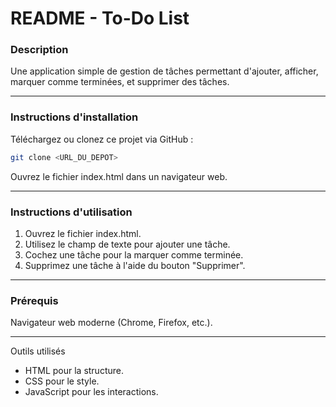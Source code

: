 # README - To-Do List

### Description
Une application simple de gestion de tâches permettant d'ajouter, afficher, marquer comme terminées, et supprimer des tâches.

---

### Instructions d'installation
Téléchargez ou clonez ce projet via GitHub :
```bash
git clone <URL_DU_DEPOT>
```
Ouvrez le fichier index.html dans un navigateur web.

---

### Instructions d'utilisation
1. Ouvrez le fichier index.html.
2. Utilisez le champ de texte pour ajouter une tâche.
3. Cochez une tâche pour la marquer comme terminée.
1. Supprimez une tâche à l'aide du bouton "Supprimer".

---

### Prérequis
Navigateur web moderne (Chrome, Firefox, etc.).

---

Outils utilisés
- HTML pour la structure.
- CSS pour le style.
- JavaScript pour les interactions.

